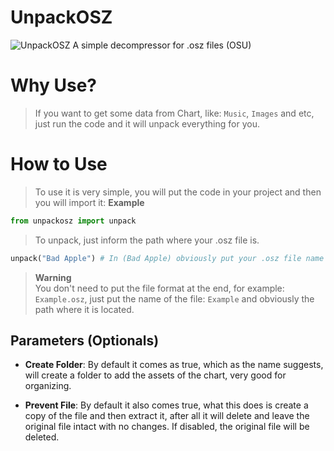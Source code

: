 # UnpackOSZ
![UnpackOSZ](https://cdn-icons-png.flaticon.com/512/5132/5132856.png)
A simple decompressor for .osz files (OSU)

# Why Use?
> If you want to get some data from Chart, like: `Music`, `Images` and etc, just run the code and it will unpack everything for you.

# How to Use
> To use it is very simple, you will put the code in your project and then you will import it:
**Example**
```py
from unpackosz import unpack
```
> To unpack, just inform the path where your .osz file is.
```py
unpack("Bad Apple") # In (Bad Apple) obviously put your .osz file name
```
> **Warning**<br/>
> You don't need to put the file format at the end, for example: `Example.osz`, just put the name of the file: `Example` and obviously the path where it is located.

## Parameters (Optionals)
- **Create Folder**: By default it comes as true, which as the name suggests, will create a folder to add the assets of the chart, very good for organizing.

- **Prevent File**: By default it also comes true, what this does is create a copy of the file and then extract it, after all it will delete and leave the original file intact with no changes. If disabled, the original file will be deleted.

